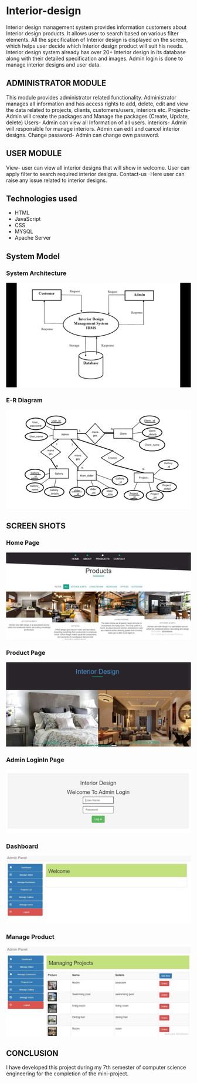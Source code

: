 # Interior-design

Interior design management system provides information customers about Interior design products. It allows user to search based on various filter elements. All the specification of Interior design is displayed on the screen, which helps user decide which Interior design product will suit his needs. Interior design system already has over 20+ Interior design in its database along with their detailed specification and images. Admin login is done to manage interior designs and user data.

## ADMINISTRATOR MODULE

This module provides administrator related functionality. Administrator manages all information and has access rights to add, delete, edit and view the data related to projects, clients, customers/users, interiors etc.
Projects- Admin will create the packages and Manage the packages (Create, Update, delete)
Users- Admin can view all Information of all users.
interiors- Admin will responsible for manage interiors. Admin can edit and cancel interior designs.
Change password- Admin can change own password.

## USER MODULE

View- user can view all interior designs that will show in welcome. User can apply filter to search required interior designs.
Contact-us -Here user can raise any issue related to interior designs.

## Technologies used
* HTML
* JavaScript
* CSS
* MYSQL
* Apache Server

## System Model

### System Architecture

![](screenshots/img2.png)


### E-R Diagram

![](screenshots/img1.png)


## SCREEN SHOTS

### Home Page

![](screenshots/img3.png)


### Product Page

![](screenshots/img4.png)


### Admin LoginIn Page

![](screenshots/img5.png)


### Dashboard

![](screenshots/img6.png)


### Manage Product

![](screenshots/img7.png)


## CONCLUSION

I have developed this project during my 7th semester of computer science engineering for the completion of the mini-project.






